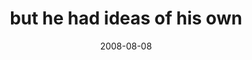 ---
layout: base.njk
title : 'but he had ideas of his own' 
view_title : 'but he had ideas of his own' 
year : '2008' 
date : '2008-08-08' 
img_file : '/drawing/buthehadideasofhisown.jpg' 
html_file : 'buthehadideasofhisown' 
next_html : 'imsosad.html' 
year_order : '348' 
permalink : "title/{{html_file}}.html"
---